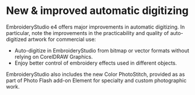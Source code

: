 # New & improved automatic digitizing

EmbroideryStudio e4 offers major improvements in automatic digitizing. In particular, note the improvements in the practicability and quality of auto-digitized artwork for commercial use:

- Auto-digitize in EmbroideryStudio from bitmap or vector formats without relying on CorelDRAW Graphics.
- Enjoy better control of embroidery effects used in different objects.

EmbroideryStudio also includes the new Color PhotoStitch, provided as as part of Photo Flash add-on Element for specialty and custom photographic work.

